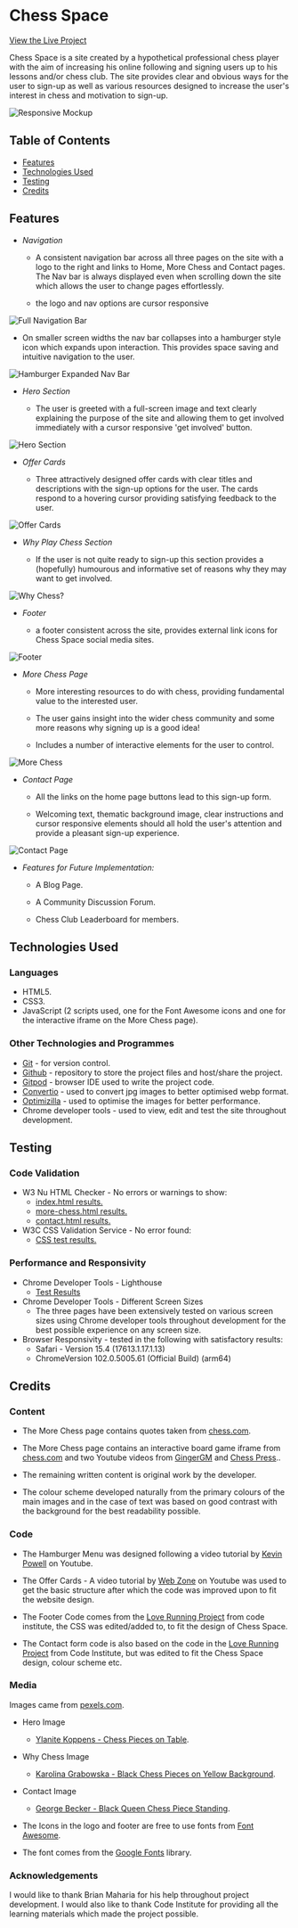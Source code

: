 # Chess Space

[View the Live Project](https://radheyam.github.io/p1-chess-space/index.html)

Chess Space is a site created by a hypothetical professional chess player with the aim of increasing his online following and signing users up to his lessons and/or chess club. The site provides clear and obvious ways for the user to sign-up as well as various resources designed to increase the user's interest in chess and motivation to sign-up.

  

![Responsive Mockup](media/site-mockup.png)

## Table of Contents
* [Features](#features)
* [Technologies Used](#technologies-used)
* [Testing](#testing)
* [Credits](#credits)

## Features

  

-  _Navigation_

  

   - A consistent navigation bar across all three pages on the site with a logo to the right and links to Home, More Chess and Contact pages. The Nav bar is always displayed even when scrolling down the site which allows the user to change pages effortlessly.

   - the logo and nav options are cursor responsive

  
  

![Full Navigation Bar](media/navigation-bar.png)

  

   - On smaller screen widths the nav bar collapses into a hamburger style icon which expands upon interaction. This provides space saving and intuitive navigation to the user.

  

![Hamburger Expanded Nav Bar](media/hamburger-expanded-nav.png)

  

-  _Hero Section_

  

   - The user is greeted with a full-screen image and text clearly explaining the purpose of the site and allowing them to get involved immediately with a cursor responsive 'get involved' button.

  

![Hero Section](media/smaller-screen-hero.png)

  

-  _Offer Cards_

  

   - Three attractively designed offer cards with clear titles and descriptions with the sign-up options for the user. The cards respond to a hovering cursor providing satisfying feedback to the user.

  

![Offer Cards](media/offer-cards.png)

  

-  _Why Play Chess Section_

  

   - If the user is not quite ready to sign-up this section provides a (hopefully) humourous and informative set of reasons why they may want to get involved.

  

![Why Chess?](media/why-chess.png)

  

-  _Footer_

   - a footer consistent across the site, provides external link icons for Chess Space social media sites.

  

![Footer](media/footer.png)

  

-  _More Chess Page_

   - More interesting resources to do with chess, providing fundamental value to the interested user.

   - The user gains insight into the wider chess community and some more reasons why signing up is a good idea!

   - Includes a number of interactive elements for the user to control.

  

![More Chess](media/more-chess.png)

  

-  _Contact Page_

  

   - All the links on the home page buttons lead to this sign-up form.

   - Welcoming text, thematic background image, clear instructions and cursor responsive elements should all hold the user's attention and provide a pleasant sign-up experience.

  

![Contact Page](media/sign-up.png)

  

-  _Features for Future Implementation:_

   - A Blog Page.

   - A Community Discussion Forum.

   - Chess Club Leaderboard for members.

## Technologies Used

### Languages
- HTML5.
- CSS3.
- JavaScript (2 scripts used, one for the Font Awesome icons and one for the interactive iframe on the More Chess page).

### Other Technologies and Programmes

- [Git](https://git-scm.com/) - for version control.
- [Github](https://github.com/) - repository to store the project files and host/share the project.
- [Gitpod](https://gitpod.io/) - browser IDE used to write the project code.
- [Convertio](https://convertio.co/jpg-webp/) - used to convert jpg images to better optimised webp format.
- [Optimizilla](https://imagecompressor.com/) - used to optimise the images for better performance.
- Chrome developer tools - used to view, edit and test the site throughout development.

## Testing

### Code Validation

- W3 Nu HTML Checker - No errors or warnings to show:
   - [index.html results.](https://validator.w3.org/nu/?doc=https%3A%2F%2Fradheyam.github.io%2Fp1-chess-space%2Findex.html)
   - [more-chess.html results.](https://validator.w3.org/nu/?doc=https%3A%2F%2Fradheyam.github.io%2Fp1-chess-space%2Fmore-chess.html)
   - [contact.html results.](https://validator.w3.org/nu/?doc=https%3A%2F%2Fradheyam.github.io%2Fp1-chess-space%2Fcontact.html)
- W3C CSS Validation Service - No error found:
   - [CSS test results.](https://jigsaw.w3.org/css-validator/validator?uri=https%3A%2F%2Fradheyam.github.io%2Fp1-chess-space%2Findex.html&profile=css3svg&usermedium=all&warning=1&vextwarning=&lang=en)


### Performance and Responsivity
- Chrome Developer Tools - Lighthouse
   - [Test Results](/media/lighthouse-results/)
- Chrome Developer Tools - Different Screen Sizes
   - The three pages have been extensively tested on various screen sizes using Chrome developer tools throughout development for the best possible experience on any screen size.
- Browser Responsivity - tested in the following with satisfactory results:
   - Safari - Version 15.4 (17613.1.17.1.13)
   - ChromeVersion 102.0.5005.61 (Official Build) (arm64)

## Credits
### Content


- The More Chess page contains quotes taken from [chess.com](https://www.chess.com/forum/view/general/300--chess-quotes).

- The More Chess page contains an interactive board game iframe from [chess.com](https://www.chess.com/home) and two Youtube videos from [GingerGM](https://www.youtube.com/c/GingerGM) and [Chess Press](https://www.youtube.com/channel/UCd5tjdWdIJYqA5Yg7omrgZQ)..

- The remaining written content is original work by the developer.

- The colour scheme developed naturally from the primary colours of the main images and in the case of text was based on good contrast with the background for the best readability possible.



### Code

  

- The Hamburger Menu was designed following a video tutorial by [Kevin Powell](https://youtu.be/8QKOaTYvYUA) on Youtube.

- The Offer Cards - A video tutorial by [Web Zone](https://youtu.be/StnlVOm3ZZg) on Youtube was used to get the basic structure after which the code was improved upon to fit the website design.

- The Footer Code comes from the [Love Running Project](https://github.com/Code-Institute-Solutions/love-running-2.0-sourcecode) from code institute, the CSS was edited/added to, to fit the design of Chess Space.

- The Contact form code is also based on the code in the [Love Running Project](https://github.com/Code-Institute-Solutions/love-running-2.0-sourcecode) from Code Institute, but was edited to fit the Chess Space design, colour scheme etc.

  

### Media

Images came from [pexels.com](https://www.pexels.com/search/chess/).
- Hero Image

  - [Ylanite Koppens - Chess Pieces on Table](https://www.pexels.com/photo/chess-pieces-on-table-1152662/).

- Why Chess Image

  - [Karolina Grabowska - Black Chess Pieces on Yellow Background](https://www.pexels.com/photo/black-chess-pieces-on-yellow-background-5477776/).

- Contact Image

  - [George Becker - Black Queen Chess Piece Standing](https://www.pexels.com/photo/black-queen-chess-piece-standing-129742/).

  

- The Icons in the logo and footer are free to use fonts from [Font Awesome](https://fontawesome.com/).

  

- The font comes from the [Google Fonts](https://fonts.google.com/) library.

### Acknowledgements

I would like to thank Brian Maharia for his help throughout project development.  I would also like to thank Code Institute for providing all the learning materials which made the project possible.